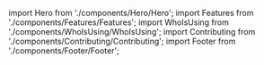 import Hero from './components/Hero/Hero';
import Features from './components/Features/Features';
import WhoIsUsing from './components/WhoIsUsing/WhoIsUsing';
import Contributing from './components/Contributing/Contributing';
import Footer from './components/Footer/Footer';

<Hero />
<Features />
<WhoIsUsing />
<Contributing />
<Footer />
